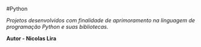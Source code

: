 #Python

*Projetos desenvolvidos com finalidade de aprimoramento na linguagem de programação Python e suas bibliotecas.* 

**Autor - Nicolas Lira**
